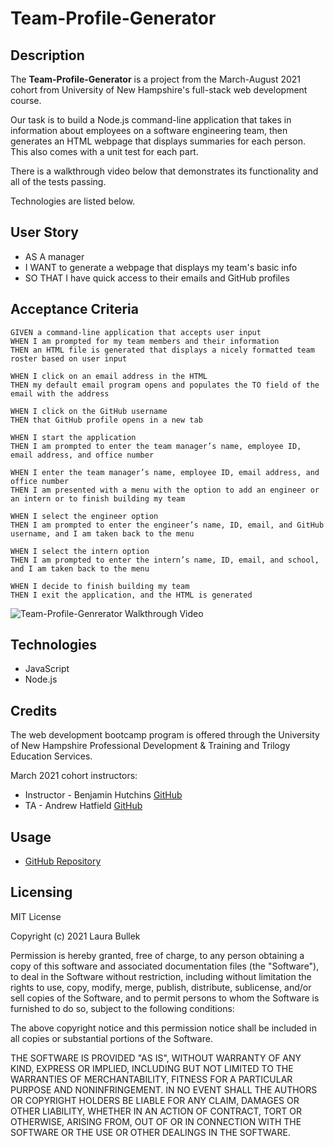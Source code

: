 # Team-Profile-Generator

## Description
The **Team-Profile-Generator** is a project from the March-August 2021 cohort from University of New Hampshire's full-stack web development course. 

Our task is to build a Node.js command-line application that takes in information about employees on a software engineering team, then generates an HTML webpage that displays summaries for each person. This also comes with a unit test for each part.

There is a walkthrough video below that demonstrates its functionality and all of the tests passing.

Technologies are listed below.  

## User Story
 - AS A manager
 - I WANT to generate a webpage that displays my team's basic info
 - SO THAT I have quick access to their emails and GitHub profiles

## Acceptance Criteria
```
GIVEN a command-line application that accepts user input
WHEN I am prompted for my team members and their information
THEN an HTML file is generated that displays a nicely formatted team roster based on user input

WHEN I click on an email address in the HTML
THEN my default email program opens and populates the TO field of the email with the address

WHEN I click on the GitHub username
THEN that GitHub profile opens in a new tab

WHEN I start the application
THEN I am prompted to enter the team manager’s name, employee ID, email address, and office number

WHEN I enter the team manager’s name, employee ID, email address, and office number
THEN I am presented with a menu with the option to add an engineer or an intern or to finish building my team

WHEN I select the engineer option
THEN I am prompted to enter the engineer’s name, ID, email, and GitHub username, and I am taken back to the menu

WHEN I select the intern option
THEN I am prompted to enter the intern’s name, ID, email, and school, and I am taken back to the menu

WHEN I decide to finish building my team
THEN I exit the application, and the HTML is generated
```
![Team-Profile-Genrerator Walkthrough Video](./assets/Good-README-Generator-Walkthrough.gif)

## Technologies
 - JavaScript
 - Node.js

## Credits 
The web development bootcamp program is offered through the University of New Hampshire Professional Development & Training and Trilogy Education Services.

March 2021 cohort instructors:
- Instructor - Benjamin Hutchins [GitHub](https://github.com/benhutchins)
- TA - Andrew Hatfield [GitHub](https://github.com/ALHatfield)

## Usage
* [GitHub Repository](https://github.com/Laura-Bullek/Team-Profile-Generator)

## Licensing
MIT License

Copyright (c) 2021 Laura Bullek

Permission is hereby granted, free of charge, to any person obtaining a copy
of this software and associated documentation files (the "Software"), to deal
in the Software without restriction, including without limitation the rights
to use, copy, modify, merge, publish, distribute, sublicense, and/or sell
copies of the Software, and to permit persons to whom the Software is
furnished to do so, subject to the following conditions:

The above copyright notice and this permission notice shall be included in all
copies or substantial portions of the Software.

THE SOFTWARE IS PROVIDED "AS IS", WITHOUT WARRANTY OF ANY KIND, EXPRESS OR
IMPLIED, INCLUDING BUT NOT LIMITED TO THE WARRANTIES OF MERCHANTABILITY,
FITNESS FOR A PARTICULAR PURPOSE AND NONINFRINGEMENT. IN NO EVENT SHALL THE
AUTHORS OR COPYRIGHT HOLDERS BE LIABLE FOR ANY CLAIM, DAMAGES OR OTHER
LIABILITY, WHETHER IN AN ACTION OF CONTRACT, TORT OR OTHERWISE, ARISING FROM,
OUT OF OR IN CONNECTION WITH THE SOFTWARE OR THE USE OR OTHER DEALINGS IN THE
SOFTWARE.